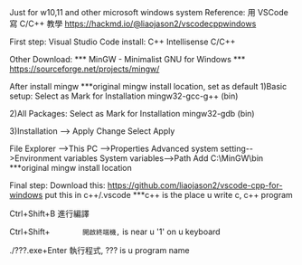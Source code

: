 Just for w10,11 and other microsoft windows system
Reference: 
用 VSCode 寫 C/C++ 教學
https://hackmd.io/@liaojason2/vscodecppwindows

First step:
Visual Studio Code install:
C++ Intellisense
C/C++

Other Download:
*** MinGW - Minimalist GNU for Windows ***
https://sourceforge.net/projects/mingw/

After install mingw    ***original mingw install location, set as default
1)Basic setup: Select as Mark for Installation
mingw32-gcc-g++ (bin)

2)All Packages: Select as Mark for Installation
mingw32-gdb (bin)

3)Installation --> Apply Change
Select Apply

File Explorer -->This PC -->Properties
Advanced system setting-->Environment variables
System variables-->Path
Add C:\MinGW\bin    ***original mingw install location


Final step:
Download this:
https://github.com/liaojason2/vscode-cpp-for-windows
put this in c++/.vscode  ***c++ is the place u write c, c++ program

Ctrl+Shift+B         進行編譯

Ctrl+Shift+`         開啟終端機, ` is near u '1' on u keyboard

./???.exe+Enter      執行程式, ??? is u program name
